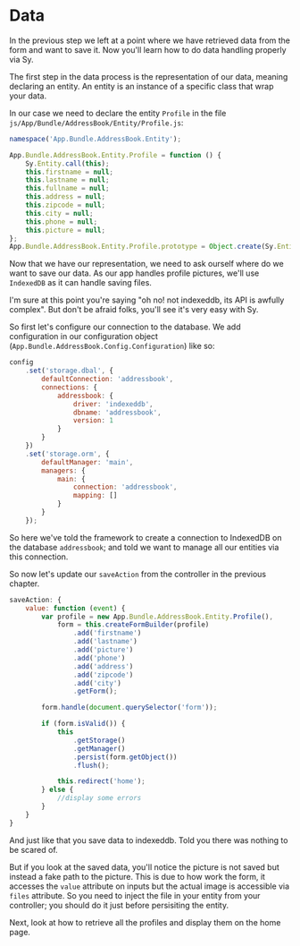 # Data

In the previous step we left at a point where we have retrieved data from the form and want to save it. Now you'll learn how to do data handling properly via Sy.

The first step in the data process is the representation of our data, meaning declaring an entity. An entity is an instance of a specific class that wrap your data.

In our case we need to declare the entity `Profile` in the file `js/App/Bundle/AddressBook/Entity/Profile.js`:

```js
namespace('App.Bundle.AddressBook.Entity');

App.Bundle.AddressBook.Entity.Profile = function () {
    Sy.Entity.call(this);
    this.firstname = null;
    this.lastname = null;
    this.fullname = null;
    this.address = null;
    this.zipcode = null;
    this.city = null;
    this.phone = null;
    this.picture = null;
};
App.Bundle.AddressBook.Entity.Profile.prototype = Object.create(Sy.Entity.prototype);
```

Now that we have our representation, we need to ask ourself where do we want to save our data. As our app handles profile pictures, we'll use `IndexedDB` as it can handle saving files.

I'm sure at this point you're saying "oh no! not indexeddb, its API is awfully complex". But don't be afraid folks, you'll see it's very easy with Sy.

So first let's configure our connection to the database. We add configuration in our configuration object (`App.Bundle.AddressBook.Config.Configuration`) like so:

```js
config
    .set('storage.dbal', {
        defaultConnection: 'addressbook',
        connections: {
            addressbook: {
                driver: 'indexeddb',
                dbname: 'addressbook',
                version: 1
            }
        }
    })
    .set('storage.orm', {
        defaultManager: 'main',
        managers: {
            main: {
                connection: 'addressbook',
                mapping: []
            }
        }
    });
```
So here we've told the framework to create a connection to IndexedDB on the database `addressbook`; and told we want to manage all our entities via this connection.

So now let's update our `saveAction` from the controller in the previous chapter.

```js
saveAction: {
    value: function (event) {
        var profile = new App.Bundle.AddressBook.Entity.Profile(),
            form = this.createFormBuilder(profile)
                .add('firstname')
                .add('lastname')
                .add('picture')
                .add('phone')
                .add('address')
                .add('zipcode')
                .add('city')
                .getForm();

        form.handle(document.querySelector('form'));

        if (form.isValid()) {
            this
                .getStorage()
                .getManager()
                .persist(form.getObject())
                .flush();

            this.redirect('home');
        } else {
            //display some errors
        }
    }
}
```
And just like that you save data to indexeddb. Told you there was nothing to be scared of.

But if you look at the saved data, you'll notice the picture is not saved but instead a fake path to the picture. This is due to how work the form, it accesses the `value` attribute on inputs but the actual image is accessible via `files` attribute. So you need to inject the file in your entity from your controller; you should do it just before persisiting the entity.

Next, look at how to retrieve all the profiles and display them on the home page.
